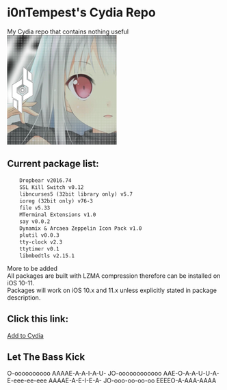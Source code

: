 # i0nTempest's Cydia Repo
My Cydia repo that contains nothing useful<br />
![Repo Icon](./ReadmeIcon.png)
## Current package list:
````
    Dropbear v2016.74
    SSL Kill Switch v0.12
    libncurses5 (32bit library only) v5.7
    ioreg (32bit only) v76-3
    file v5.33
    MTerminal Extensions v1.0
    say v0.0.2
    Dynamix & Arcaea Zeppelin Icon Pack v1.0
    plutil v0.0.3
    tty-clock v2.3
    ttytimer v0.1
    libmbedtls v2.15.1
````
More to be added<br />
All packages are built with LZMA compression therefore can be installed on iOS 10-11.<br />
Packages will work on iOS 10.x and 11.x unless explicitly stated in package description.
## Click this link:
[Add to Cydia](cydia://url/https://cydia.saurik.com/api/share#?source=https://i0ntempest.github.io/)
## Let The Bass Kick
O-oooooooooo AAAAE-A-A-I-A-U- JO-oooooooooooo AAE-O-A-A-U-U-A- E-eee-ee-eee AAAAE-A-E-I-E-A- JO-ooo-oo-oo-oo EEEEO-A-AAA-AAAA 
